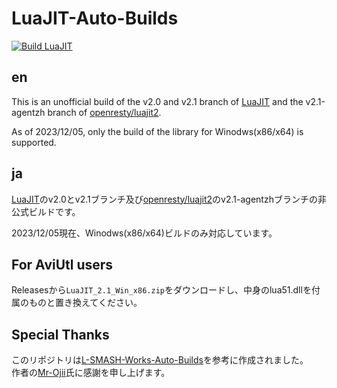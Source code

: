 # LuaJIT-Auto-Builds
[![Build LuaJIT](https://github.com/Per-Terra/LuaJIT-Auto-Builds/actions/workflows/build.yml/badge.svg)](https://github.com/Per-Terra/LuaJIT-Auto-Builds/actions/workflows/build.yml)

## en
This is an unofficial build of the v2.0 and v2.1 branch of [LuaJIT](https://github.com/LuaJIT/LuaJIT) and the v2.1-agentzh branch of [openresty/luajit2](https://github.com/openresty/luajit2).

As of 2023/12/05, only the build of the library for Winodws(x86/x64) is supported.

## ja
[LuaJIT](https://github.com/LuaJIT/LuaJIT)のv2.0とv2.1ブランチ及び[openresty/luajit2](https://github.com/openresty/luajit2)のv2.1-agentzhブランチの非公式ビルドです。

2023/12/05現在、Winodws(x86/x64)ビルドのみ対応しています。

## For AviUtl users
Releasesから`LuaJIT_2.1_Win_x86.zip`をダウンロードし、中身のlua51.dllを付属のものと置き換えてください。

## Special Thanks
このリポジトリは[L-SMASH-Works-Auto-Builds](https://github.com/Mr-Ojii/L-SMASH-Works-Auto-Builds)を参考に作成されました。  
作者の[Mr-Ojii](https://github.com/Mr-Ojii)氏に感謝を申し上げます。
